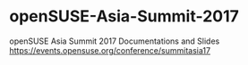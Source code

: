 # openSUSE-Asia-Summit-2017
openSUSE Asia Summit 2017 Documentations and Slides https://events.opensuse.org/conference/summitasia17
